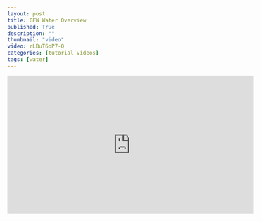 ```yaml
---
layout: post
title: GFW Water Overview
published: True
description: ""
thumbnail: "video"
video: rLBuT6oP7-Q
categories: [tutorial videos]
tags: [water]
---
```


<div id="desktopContent" class="content">
  <div class="video">
    <iframe width="560" height="315" src="https://www.youtube.com/embed/rLBuT6oP7-Q" frameborder="0" allowfullscreen></iframe>
  </div>
</div>

<div id="mobileContent" class="content">
</div>
